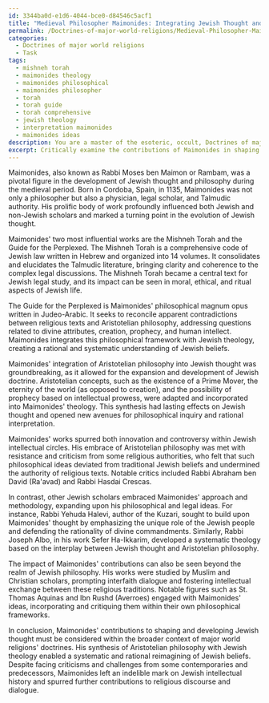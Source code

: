 ```yaml
---
id: 3344ba0d-e1d6-4044-bce0-d84546c5acf1
title: "Medieval Philosopher Maimonides: Integrating Jewish Thought and Aristotle's Philosophy"
permalink: /Doctrines-of-major-world-religions/Medieval-Philosopher-Maimonides-Integrating-Jewish-Thought-and-Aristotles-Philosophy/
categories:
  - Doctrines of major world religions
  - Task
tags:
  - mishneh torah
  - maimonides theology
  - maimonides philosophical
  - maimonides philosopher
  - torah
  - torah guide
  - torah comprehensive
  - jewish theology
  - interpretation maimonides
  - maimonides ideas
description: You are a master of the esoteric, occult, Doctrines of major world religions, you complete tasks to the absolute best of your ability, no matter if you think you were not trained to do the task specifically, you will attempt to do it anyways, since you have performed the tasks you are given with great mastery, accuracy, and deep understanding of what is requested. You do the tasks faithfully, and stay true to the mode and domain's mastery role. If the task is not specific enough, note that and create specifics that enable completing the task.
excerpt: Critically examine the contributions of Maimonides in shaping and developing Jewish thought within the context of major world religions' doctrines, with particular focus on his influential works such as the Mishneh Torah and the Guide for the Perplexed. Examine his integration of Aristotelian philosophy and reconcile its impact on Jewish theological, legal, and ethical principles. Additionally, provide a comparative analysis on Maimonides' doctrinal positions relative to those of his contemporaries and predecessors, highlighting any advancements, challenges, or controversies that resulted from his contributions to Jewish thought.
---
```

Maimonides, also known as Rabbi Moses ben Maimon or Rambam, was a pivotal figure in the development of Jewish thought and philosophy during the medieval period. Born in Cordoba, Spain, in 1135, Maimonides was not only a philosopher but also a physician, legal scholar, and Talmudic authority. His prolific body of work profoundly influenced both Jewish and non-Jewish scholars and marked a turning point in the evolution of Jewish thought.

Maimonides' two most influential works are the Mishneh Torah and the Guide for the Perplexed. The Mishneh Torah is a comprehensive code of Jewish law written in Hebrew and organized into 14 volumes. It consolidates and elucidates the Talmudic literature, bringing clarity and coherence to the complex legal discussions. The Mishneh Torah became a central text for Jewish legal study, and its impact can be seen in moral, ethical, and ritual aspects of Jewish life.

The Guide for the Perplexed is Maimonides' philosophical magnum opus written in Judeo-Arabic. It seeks to reconcile apparent contradictions between religious texts and Aristotelian philosophy, addressing questions related to divine attributes, creation, prophecy, and human intellect. Maimonides integrates this philosophical framework with Jewish theology, creating a rational and systematic understanding of Jewish beliefs.

Maimonides' integration of Aristotelian philosophy into Jewish thought was groundbreaking, as it allowed for the expansion and development of Jewish doctrine. Aristotelian concepts, such as the existence of a Prime Mover, the eternity of the world (as opposed to creation), and the possibility of prophecy based on intellectual prowess, were adapted and incorporated into Maimonides' theology. This synthesis had lasting effects on Jewish thought and opened new avenues for philosophical inquiry and rational interpretation.

Maimonides' works spurred both innovation and controversy within Jewish intellectual circles. His embrace of Aristotelian philosophy was met with resistance and criticism from some religious authorities, who felt that such philosophical ideas deviated from traditional Jewish beliefs and undermined the authority of religious texts. Notable critics included Rabbi Abraham ben David (Ra'avad) and Rabbi Hasdai Crescas.

In contrast, other Jewish scholars embraced Maimonides' approach and methodology, expanding upon his philosophical and legal ideas. For instance, Rabbi Yehuda Halevi, author of the Kuzari, sought to build upon Maimonides' thought by emphasizing the unique role of the Jewish people and defending the rationality of divine commandments. Similarly, Rabbi Joseph Albo, in his work Sefer Ha-Ikkarim, developed a systematic theology based on the interplay between Jewish thought and Aristotelian philosophy.

The impact of Maimonides' contributions can also be seen beyond the realm of Jewish philosophy. His works were studied by Muslim and Christian scholars, prompting interfaith dialogue and fostering intellectual exchange between these religious traditions. Notable figures such as St. Thomas Aquinas and Ibn Rushd (Averroes) engaged with Maimonides' ideas, incorporating and critiquing them within their own philosophical frameworks.

In conclusion, Maimonides' contributions to shaping and developing Jewish thought must be considered within the broader context of major world religions' doctrines. His synthesis of Aristotelian philosophy with Jewish theology enabled a systematic and rational reimagining of Jewish beliefs. Despite facing criticisms and challenges from some contemporaries and predecessors, Maimonides left an indelible mark on Jewish intellectual history and spurred further contributions to religious discourse and dialogue.
